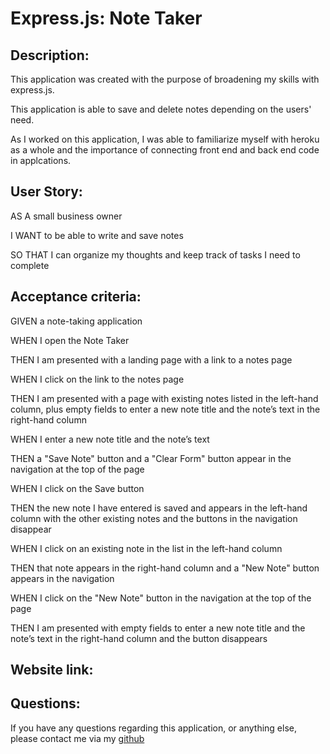 # Express.js: Note Taker

## Description:

This application was created with the purpose of broadening my skills with express.js. 

This application is able to save and delete notes depending on the users' need.

As I worked on this application, I was able to familiarize myself with heroku as a whole and the importance of connecting front end and back end code in applcations.

## User Story:

AS A small business owner

I WANT to be able to write and save notes

SO THAT I can organize my thoughts and keep track of tasks I need to complete

## Acceptance criteria:

GIVEN a note-taking application

WHEN I open the Note Taker

THEN I am presented with a landing page with a link to a notes page

WHEN I click on the link to the notes page

THEN I am presented with a page with existing notes listed in the left-hand column, plus empty fields to enter a new note title and the note’s text in the right-hand column

WHEN I enter a new note title and the note’s text

THEN a "Save Note" button and a "Clear Form" button appear in the navigation at the top of the page

WHEN I click on the Save button

THEN the new note I have entered is saved and appears in the left-hand column with the other existing notes and the buttons in the navigation disappear

WHEN I click on an existing note in the list in the left-hand column

THEN that note appears in the right-hand column and a "New Note" button appears in the navigation

WHEN I click on the "New Note" button in the navigation at the top of the page

THEN I am presented with empty fields to enter a new note title and the note’s text in the right-hand column and the button disappears

## Website link:



## Questions:

If you have any questions regarding this application, or anything else, please contact me via my [github](https://github.com/JamieThompson101)
